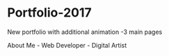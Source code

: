 # Portfolio-2017
New portfolio with additional animation -3 main pages

About Me - Web Developer - Digital Artist
